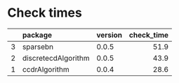 # Check times

|   |package             |version | check_time|
|:--|:-------------------|:-------|----------:|
|3  |sparsebn            |0.0.5   |       51.9|
|2  |discretecdAlgorithm |0.0.5   |       43.9|
|1  |ccdrAlgorithm       |0.0.4   |       28.6|


